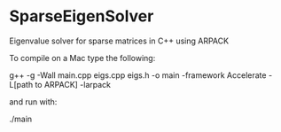 SparseEigenSolver
=================

Eigenvalue solver for sparse matrices in C++ using ARPACK

To compile on a Mac type the following:

g++ -g -Wall main.cpp eigs.cpp eigs.h -o main -framework Accelerate -L[path to ARPACK] -larpack

and run with:

./main